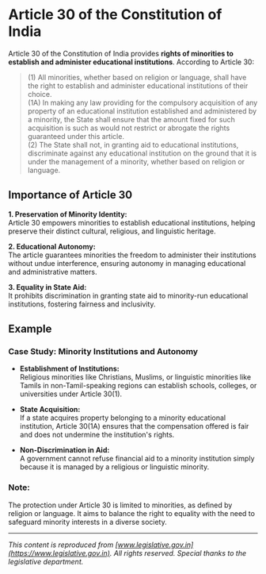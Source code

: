 # Article 30 of the Constitution of India

Article 30 of the Constitution of India provides **rights of minorities to establish and administer educational institutions**. According to Article 30:

> (1) All minorities, whether based on religion or language, shall have the right to establish and administer educational institutions of their choice.  
> (1A) In making any law providing for the compulsory acquisition of any property of an educational institution established and administered by a minority, the State shall ensure that the amount fixed for such acquisition is such as would not restrict or abrogate the rights guaranteed under this article.  
> (2) The State shall not, in granting aid to educational institutions, discriminate against any educational institution on the ground that it is under the management of a minority, whether based on religion or language.

## Importance of Article 30

**1. Preservation of Minority Identity:**  
Article 30 empowers minorities to establish educational institutions, helping preserve their distinct cultural, religious, and linguistic heritage.

**2. Educational Autonomy:**  
The article guarantees minorities the freedom to administer their institutions without undue interference, ensuring autonomy in managing educational and administrative matters.

**3. Equality in State Aid:**  
It prohibits discrimination in granting state aid to minority-run educational institutions, fostering fairness and inclusivity.

## Example

### Case Study: **Minority Institutions and Autonomy**

* **Establishment of Institutions:**  
  Religious minorities like Christians, Muslims, or linguistic minorities like Tamils in non-Tamil-speaking regions can establish schools, colleges, or universities under Article 30(1).

* **State Acquisition:**  
  If a state acquires property belonging to a minority educational institution, Article 30(1A) ensures that the compensation offered is fair and does not undermine the institution's rights.

* **Non-Discrimination in Aid:**  
  A government cannot refuse financial aid to a minority institution simply because it is managed by a religious or linguistic minority. 

### Note:

The protection under Article 30 is limited to minorities, as defined by religion or language. It aims to balance the right to equality with the need to safeguard minority interests in a diverse society.

---

*This content is reproduced from [www.legislative.gov.in](https://www.legislative.gov.in). All rights reserved. Special thanks to the legislative department.*

